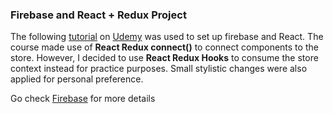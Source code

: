 ### Firebase and React + Redux Project

The following [tutorial](https://www.udemy.com/course/react-js-and-redux-mastering-web-apps/) on [Udemy](https://www.udemy.com/) was used to set up firebase and React. The course made use of __React Redux connect()__ to connect components to the store. However, I decided to use __React Redux Hooks__ to consume the store context instead for practice purposes. Small stylistic changes were also applied for personal preference.

Go check [Firebase](http://www.firebase.google.com/) for more details